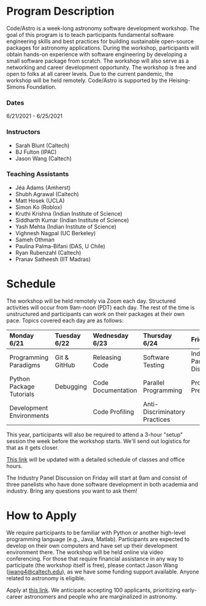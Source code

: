 # Program Description

​Code/Astro is a week-long astronomy software development workshop. The goal of this program is to teach participants fundamental software engineering skills and best practices for building sustainable open-source packages for astronomy applications. During the workshop, participants will obtain hands-on experience with software engineering by developing a small software package from scratch. The workshop will also serve as a networking and career development opportunity. The workshop is free and open to folks at all career levels. Due to the current pandemic, the workshop will be held remotely. Code/Astro is supported by the Heising-Simons Foundation.

### Dates
6/21/2021 - 6/25/2021

### Instructors

 * Sarah Blunt (Caltech)
 * BJ Fulton (IPAC)
 * Jason Wang (Caltech)
 
### Teaching Assistants
 
 * Jéa Adams (Amherst)
 * Shubh Agrawal (Caltech)
 * Matt Hosek (UCLA)
 * Simon Ko (Roblox)
 * Kruthi Krishna (Indian Institute of Science)
 * Siddharth Kumar (Indian Institute of Science)
 * Yash Mehta (Indian Institute of Science)
 * Vighnesh Nagpal (UC Berkeley)
 * Sameh Othman
 * Paulina Palma-Bifani (DAS, U Chile)
 * Ryan Rubenzahl (Caltech)
 * Pranav Satheesh (IIT Madras)

# ​Schedule

 The workshop will be held remotely via Zoom each day. Structured activities will occur from 9am-noon (PDT) each day. The rest of the time is unstructured and participants can work on their packages at their own pace. Topics covered each day are as follows:

| Monday 6/21   | Tuesday 6/22  | Wednesday 6/23  | Thursday 6/24  | Friday 6/25   |
| :------------ | :------------ | :-------------- | :------------- | :------------ |
| Programming Paradigms      | Git & GitHub            | Releasing Code          | Software Testing              | Industry Panel Discussion     |
| Python Package Tutorials   | Debugging               | Code Documentation      | Parallel Programming          | Project Presentations |
| Development Environments   |                         | Code Profiling          | Anti-Discriminatory Practices |        |

This year, participants will also be required to attend a 3-hour "setup" session the week before the workshop starts. We'll send out logistics for that as it gets closer.

[This link](https://calendar.google.com/calendar/embed?height=600&amp;wkst=1&amp;bgcolor=%23ffffff&amp;ctz=America%2FLos_Angeles&amp;src=ZTExaWdnaGdncmU5a2FnaTg4bDM3Z2FkODhAZ3JvdXAuY2FsZW5kYXIuZ29vZ2xlLmNvbQ&amp;color=%23009688&amp;title=Code%2FAstro) will be updated with a detailed schedule of classes and office hours.

The Industry Panel Discussion on Friday will start at 9am and consist of three panelists who have done software development in both academia and industry. Bring any questions you want to ask them!

# How to Apply

We require participants to be familiar with Python or another high-level programming language (e.g., Java, Matlab). Participants are expected to develop on their own computers and have set up their development environment there. The workshop will be held online via video conferencing. For those that require financial assistance in any way to participate (the workshop itself is free), please contact Jason Wang (jwang4@caltech.edu), as we have some funding support available. Anyone related to astronomy is eligible. 

Apply at [this link](https://forms.gle/zxSqQa6RgzbbCazYA). We anticipate accepting 100 applicants, prioritizing early-career astronomers and people who are marginalized in astronomy. 
